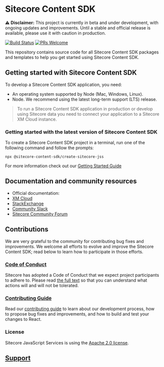 # Sitecore Content SDK

⚠️ **Disclaimer:** This project is currently in beta and under development, with ongoing updates and improvements. Until a stable and official release is available, please use it with caution in production.

[![Build Status](https://dev.azure.com/sitecore-devex/headless-javascript/_apis/build/status/Sitecore.jss?branchName=dev)](https://dev.azure.com/sitecore-devex/headless-javascript/_build/latest?definitionId=8&branchName=dev) [![PRs Welcome](https://img.shields.io/badge/PRs-welcome-brightgreen.svg)](CONTRIBUTING.md)

This repository contains source code for all Sitecore Content SDK packages and templates to help you get started using Sitecore Content SDK.

<!--
@TODO: adjust for new versioning
-->

## Getting started with Sitecore Content SDK

To develop a Sitecore Content SDK application, you need:

- An operating system supported by Node (Mac, Windows, Linux).
- Node. We recommend using the latest long-term support (LTS) release.

> To run a Sitecore Content SDK application in production or develop using Sitecore data you need to connect your application to a Sitecore XM Cloud instance.

### Getting started with the latest version of Sitecore Content SDK

To create a Sitecore Content SDK project in a terminal, run one of the following command and follow the prompts:

```
npx @sitecore-content-sdk/create-sitecore-jss
```

For more information check out our [Getting Started Guide](https://doc.sitecore.com/xmc/en/developers/content-sdk/creating-a-jss-app-for-xm-cloud.html)

## Documentation and community resources

- Official documentation:
- [XM Cloud](https://doc.sitecore.com/xmc/en/developers/jss/latest/jss-xmc/index-en.html)
- [StackExchange](https://sitecore.stackexchange.com/)
- [Community Slack](https://sitecorechat.slack.com/messages/jss)
- [Sitecore Community Forum](https://community.sitecore.net/developers/f/40)

## Contributions

We are very grateful to the community for contributing bug fixes and improvements. We welcome all efforts to evolve and improve the Sitecore Content SDK; read below to learn how to participate in those efforts.

### [Code of Conduct](CODE_OF_CONDUCT.md)

Sitecore has adopted a Code of Conduct that we expect project participants to adhere to. Please read [the full text](CODE_OF_CONDUCT.md) so that you can understand what actions will and will not be tolerated.

### [Contributing Guide](CONTRIBUTING.md)

Read our [contributing guide](CONTRIBUTING.md) to learn about our development process, how to propose bug fixes and improvements, and how to build and test your changes to React.

### License

Sitecore JavaScript Services is using the [Apache 2.0 license](LICENSE.MD).

## [Support](SUPPORT.md)

